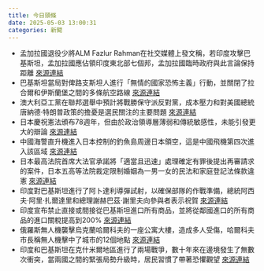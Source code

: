 ```yaml
---
title: 今日頭條
date: 2025-05-03 13:00:31
categories: 新聞            
---
```

- 孟加拉國退役少將ALM Fazlur Rahman在社交媒體上發文稱，若印度攻擊巴基斯坦，孟加拉國應佔領印度東北部七個邦，孟加拉國臨時政府與此言論保持距離 [來源連結](https://www.thehindu.com/news/international/if-india-attacks-pakistan-bangladesh-should-occupy-northeastern-states-muhammad-yunus-aide/article69533502.ece)
- 巴基斯坦當局對俾路支斯坦人進行「無情的國家恐怖主義」行動，並關閉了拉合爾和伊斯蘭堡之間的多條航空路線 [來源連結](https://www.thehindu.com/news/morning-digest-may-3-2025/article69532362.ece)
- 澳大利亞工黨在聯邦選舉中預計將戰勝保守派反對黨，成本壓力和對美國總統唐納德·特朗普政策的擔憂是選民關注的主要問題 [來源連結](https://www.japantimes.co.jp/news/2025/05/03/asia-pacific/politics/australia-election-labor-win/)
- 日本慶祝憲法頒布78週年，但由於政治領導層薄弱和傳統敏感性，未能引發更大的辯論 [來源連結](https://www.japantimes.co.jp/news/2025/05/03/japan/politics/constitution-rethink-far-off/)
- 中國海警直升機進入日本控制的釣魚島周邊日本領空，這是中國飛機第四次進入該區域 [來源連結](https://www.japantimes.co.jp/news/2025/05/03/japan/china-coast-guard-helicopter-senkakus-airspace/)
- 日本最高法院首席大法官承諾將「適當且迅速」處理確定有罪後提出再審請求的案件，日本五高等法院裁定限制婚姻為一男一女的民法和家庭登記法條款違憲 [來源連結](https://www.japantimes.co.jp/news/2025/05/03/japan/crime-legal/supreme-court-judge-retrial-vow/)
- 印度對巴基斯坦進行了阿卜達利導彈試射，以確保部隊的作戰準備，總統阿西夫·阿里·扎爾達里和總理謝赫巴茲·謝里夫向參與者表示祝賀 [來源連結](https://www.thehindu.com/news/international/pakistan-test-fires-abdali-missile-amid-strained-ties-with-india-over-pahalgam-attack/article69533847.ece)
- 印度宣布禁止直接或間接從巴基斯坦進口所有商品，並將從鄰國進口的所有商品的進口關稅提高到200% [來源連結](https://www.thehindu.com/news/national/india-bans-direct-indirect-imports-from-pakistan/article69533634.ece)
- 俄羅斯無人機襲擊烏克蘭哈爾科夫的一座公寓大樓，造成多人受傷，哈爾科夫市長稱無人機擊中了城市的12個地點 [來源連結](https://www.thehindu.com/news/international/russian-drones-hit-apartment-block-in-ukraines-kharkiv-many-injured/article69533672.ece)
- 印度和巴基斯坦在克什米爾地區進行了兩場戰爭，數十年來在邊境發生了無數次衝突，當兩國之間的緊張局勢升級時，居民習慣了帶著恐懼觀望 [來源連結](https://www.japantimes.co.jp/news/2025/05/03/asia-pacific/politics/kashmir-war-anxious/)



